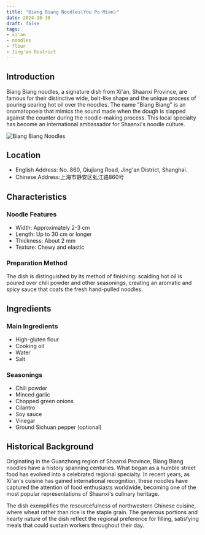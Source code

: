 ```yaml
---
title: "Biang Biang Noodles(You Po Mian)"
date: 2024-10-30
draft: false
tags:
- xi'an
- noodles
- flour
- Jing'an District
---
```



## Introduction

Biang Biang noodles, a signature dish from Xi'an, Shaanxi Province, are famous for their distinctive wide, belt-like shape and the unique process of pouring searing hot oil over the noodles. The name "Biang Biang" is an onomatopoeia that mimics the sound made when the dough is slapped against the counter during the noodle-making process. This local specialty has become an international ambassador for Shaanxi's noodle culture.

![Biang Biang Noodles](https://static.localaha.com/youpochemian.jpg)

## Location

- English Address: No. 860, Qiujiang Road, Jing'an District, Shanghai.
- Chinese Address:上海市静安区虬江路860号

## Characteristics

### Noodle Features
- Width: Approximately 2-3 cm
- Length: Up to 30 cm or longer
- Thickness: About 2 mm
- Texture: Chewy and elastic

### Preparation Method
The dish is distinguished by its method of finishing: scalding hot oil is poured over chili powder and other seasonings, creating an aromatic and spicy sauce that coats the fresh hand-pulled noodles.

## Ingredients

### Main Ingredients
- High-gluten flour
- Cooking oil
- Water
- Salt

### Seasonings
- Chili powder
- Minced garlic
- Chopped green onions
- Cilantro
- Soy sauce
- Vinegar
- Ground Sichuan pepper (optional)

## Historical Background

Originating in the Guanzhong region of Shaanxi Province, Biang Biang noodles have a history spanning centuries. What began as a humble street food has evolved into a celebrated regional specialty. In recent years, as Xi'an's cuisine has gained international recognition, these noodles have captured the attention of food enthusiasts worldwide, becoming one of the most popular representations of Shaanxi's culinary heritage.

The dish exemplifies the resourcefulness of northwestern Chinese cuisine, where wheat rather than rice is the staple grain. The generous portions and hearty nature of the dish reflect the regional preference for filling, satisfying meals that could sustain workers throughout their day.
